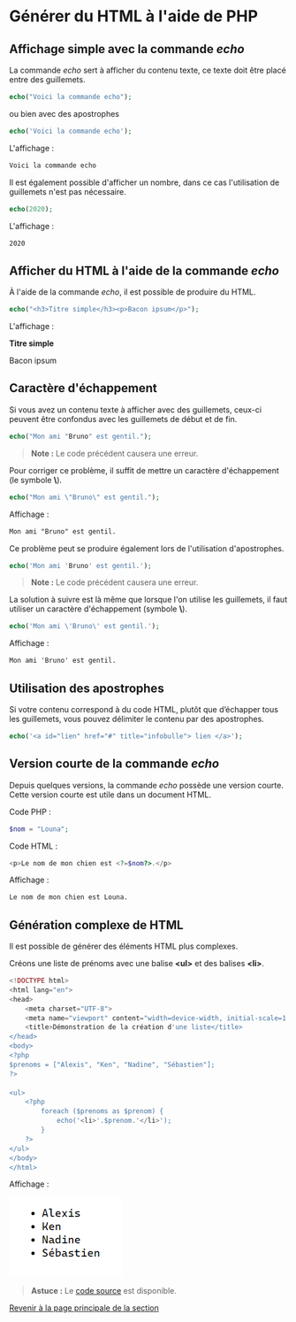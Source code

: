 # Générer du HTML à l'aide de PHP

## Affichage simple avec la commande _echo_

La commande _echo_ sert à afficher du contenu texte, ce texte doit être placé entre des guillemets.

```php
echo("Voici la commande echo");
```

ou bien avec des apostrophes

```php
echo('Voici la commande echo');
```

L'affichage :

```txt
Voici la commande echo
```

Il est également possible d'afficher un nombre, dans ce cas l'utilisation de guillemets n'est pas nécessaire.

```php
echo(2020);
```

L'affichage :

```txt
2020
```

## Afficher du HTML à l'aide de la commande _echo_

À l'aide de la commande _echo_, il est possible de produire du HTML.

```php
echo("<h3>Titre simple</h3><p>Bacon ipsum</p>");
```

L'affichage :

__Titre simple__

Bacon ipsum

## Caractère d'échappement

Si vous avez un contenu texte à afficher avec des guillemets, ceux-ci peuvent être confondus avec les guillemets de début et de fin.

```php
echo("Mon ami "Bruno" est gentil.");
```

>**Note :** Le code précédent causera une erreur.

Pour corriger ce problème, il suffit de mettre un caractère d'échappement (le symbole __\\__).

```php
echo("Mon ami \"Bruno\" est gentil.");
```

Affichage :

```txt
Mon ami "Bruno" est gentil.
```

Ce problème peut se produire également lors de l'utilisation d'apostrophes.

```php
echo('Mon ami 'Bruno' est gentil.');
```

>**Note :** Le code précédent causera une erreur.

La solution à suivre est là même que lorsque l'on utilise les guillemets, il faut utiliser un caractère d'échappement (symbole __\\__).

```php
echo('Mon ami \'Bruno\' est gentil.');
```

Affichage :

```txt
Mon ami 'Bruno' est gentil.
```

## Utilisation des apostrophes

Si votre contenu correspond à du code HTML, plutôt que d’échapper tous les guillemets, vous pouvez délimiter le contenu par des apostrophes.

```php
echo('<a id="lien" href="#" title="infobulle"> lien </a>');
```

## Version courte de la commande _echo_

Depuis quelques versions, la commande _echo_ possède une version courte. Cette version courte est utile dans un document HTML. __<?="ma valeur"?>__

Code PHP :

```php
$nom = "Louna";
```

Code HTML :

```php
<p>Le nom de mon chien est <?=$nom?>.</p>
```

Affichage :

```txt
Le nom de mon chien est Louna.
```

## Génération complexe de HTML

Il est possible de générer des éléments HTML plus complexes.

Créons une liste de prénoms avec une balise __\<ul\>__ et des balises __\<li\>__.

```php
<!DOCTYPE html>
<html lang="en">
<head>
    <meta charset="UTF-8">
    <meta name="viewport" content="width=device-width, initial-scale=1.0">
    <title>Démonstration de la création d'une liste</title>
</head>
<body>
<?php
$prenoms = ["Alexis", "Ken", "Nadine", "Sébastien"];
?>

<ul>
    <?php
        foreach ($prenoms as $prenom) {
            echo('<li>'.$prenom.'</li>');
        }
    ?>
</ul>
</body>
</html>
```

Affichage :

![Afficher une liste de prénoms](../images/afficher-liste-prenom.PNG)

>**Astuce :** Le [code source](../src/exemple-interpretation-php/exemple-afficher-liste.php) est disponible.

[Revenir à la page principale de la section](README.md)
